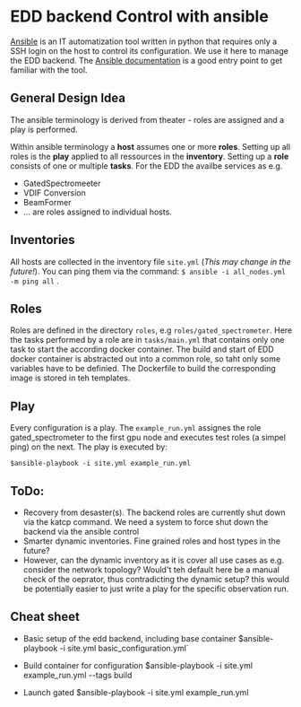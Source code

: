 EDD backend Control with ansible
================================

[Ansible](https://www.ansible.com/) is an IT automatization tool written in
python that requires only a SSH login on the host to control its configuration.
We use it here to manage the EDD backend. The [Ansible documentation](https://docs.ansible.com/ansible/latest/user_guide/intro_getting_started.html) is a good entry point to get familiar with the tool.


##  General Design Idea
The ansible terminology is derived from theater - roles are assigned and
a play is performed.

Within ansible terminology a **host** assumes one or more **roles**. Setting up
all roles is the **play** applied to all ressources in the **inventory**.
Setting up a **role** consists of one or multiple **tasks**. For the EDD the
availbe services as e.g.
  - GatedSpectromeeter
  - VDIF Conversion
  - BeamFormer
  - ...
are roles assigned to individual hosts.


## Inventories
All hosts are collected in the
inventory file `site.yml` (_This may change in the future!_). You can ping
them via the command:
 `$ ansible -i all_nodes.yml -m ping all`
.


## Roles
Roles are defined in the directory `roles`, e.g `roles/gated_spectrometer`.
Here the tasks performed by a role are in `tasks/main.yml` that contains only
one task to start the according docker container. The build and start of EDD
docker container is abstracted out into a common role, so taht only some
variables have to be definied. The Dockerfile to build the corresponding image
is stored in teh templates.


## Play
Every configuration is a play. The `example_run.yml` assignes the role
gated_spectrometer to the first gpu node and executes test roles (a simpel ping) on the next.
The play is executed by:

`$ansible-playbook -i site.yml example_run.yml`


## ToDo:
- Recovery from desaster(s). The backend roles are currently shut down via the katcp
  command. We need a system to force shut down the backend via the ansible
  control
- Smarter dynamic inventories. Fine grained roles and host types in the future?
- However, can the dynamic inventory as it is cover all use cases as e.g.
  consider the network topology? Would't teh default here be a manual check of
  the oeprator, thus contradicting the dynamic setup? this would be potentially
  easier to just write a play for the specific observation run.


## Cheat sheet
  - Basic setup of the edd backend, including base container
    $ansible-playbook -i site.yml basic_configuration.yml`

  - Build container for configuration
    $ansible-playbook -i site.yml example_run.yml --tags build

  - Launch gated
    $ansible-playbook -i site.yml example_run.yml
